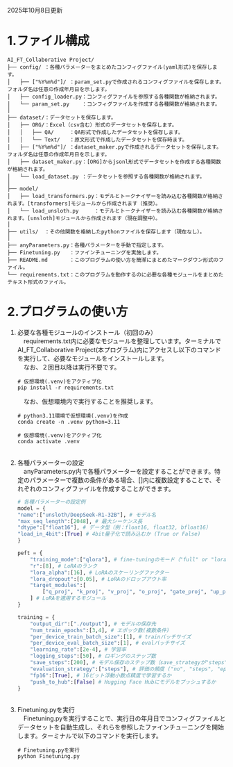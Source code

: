 2025年10月8日更新
# 1.ファイル構成
```
AI_FT_Collaborative Project/
├── config/ ：各種パラメーターをまとめたコンフィグファイル(yaml形式)を保存します。
│   ├── ["%Y%m%d"]/ ：param_set.pyで作成されるコンフィグファイルを保存します。フォルダ名は任意の作成年月日を示します。
│   ├── config_loader.py：コンフィグファイルを参照する各種関数が格納されます。
│   └── param_set.py    ：コンフィグファイルを作成する各種関数が格納されます。
│
├── dataset/：データセットを保存します。
│   ├── ORG/：Excel（csv含む）形式のデータセットを保存します。
│   │   ├── QA/     ：QA形式で作成したデータセットを保存します。
│   │   └── Text/   ：原文形式で作成したデータセットを保存時ます。
│   ├── ["%Y%m%d"]/ ：dataset_maker.pyで作成されるデータセットを保存します。フォルダ名は任意の作成年月日を示します。
│   ├── dataset_maker.py：[ORG]からjsonl形式でデータセットを作成する各種関数が格納されます。
│   └── load_dataset.py ：データセットを参照する各種関数が格納されます。
│
├── model/
│   ├── load_transformers.py：モデルとトークナイザーを読み込む各種関数が格納されます。[transformers]モジュールから作成されます（推奨）。
│   └── load_unsloth.py     ：モデルとトークナイザーを読み込む各種関数が格納されます。[unsloth]モジュールから作成されます（現在調整中）。
│
├── utils/  ：その他関数を格納したpythonファイルを保存します（現在なし）。
│
├── anyParameters.py：各種パラメーターを手動で指定します。
├── Finetuning.py   ：ファインチューニングを実施します。
├── README.md       ：このプログラムの使い方を簡潔にまとめたマークダウン形式のファイル。
└── requirements.txt：このプログラムを動作するのに必要な各種モジュールをまとめたテキスト形式のファイル。
```

# 2.プログラムの使い方
1. 必要な各種モジュールのインストール（初回のみ）<br>
    　requirements.txt内に必要なモジュールを整理しています。ターミナルでAI_FT_Collaborative Project(本プログラム)内にアクセスし以下のコマンドを実行して、必要なモジュールをインストールします。<br>
    　なお、２回目以降は実行不要です。
    ```　shell
    # 仮想環境(.venv)をアクティブ化
    pip install -r requirements.txt
    ```
    　なお、仮想環境内で実行することを推奨します。
    ```　shell
    # python3.11環境で仮想環境(.venv)を作成
    conda create -n .venv python=3.11
    
    # 仮想環境(.venv)をアクティブ化
    conda activate .venv
    ```
    <br>
2. 各種パラメーターの設定<br>
    　anyParameters.py内で各種パラメーターを設定することができます。特定のパラメーターで複数の条件がある場合、[]内に複数設定することで、それぞれのコンフィグファイルを作成することができます。
    ```　python
    # 各種パラメーターの設定例
    model = {
    "name":["unsloth/DeepSeek-R1-32B"], # モデル名
    "max_seq_length":[2048], # 最大シーケンス長
    "dtype":["float16"], # データ型（例：float16, float32, bfloat16）
    "load_in_4bit":[True] # 4bit量子化で読み込むか (True or False)
    }

    peft = {
        "training_mode":["qlora"], # fine-tuningのモード（"full" or "lora" or "qlora"）
        "r":[8], # LoRAのランク
        "lora_alpha":[16], # LoRAのスケーリングファクター
        "lora_dropout":[0.05], # LoRAのドロップアウト率 
        "target_modules":[
            ["q_proj", "k_proj", "v_proj", "o_proj", "gate_proj", "up_proj", "down_proj"]
        ] # LoRAを適用するモジュール
    }

    training = {
        "output_dir":["./output"], # モデルの保存先
        "num_train_epochs":[3,4], # エポック数(複数条件)
        "per_device_train_batch_size":[1], # trainバッチサイズ
        "per_device_eval_batch_size":[1], # evalバッチサイズ
        "learning_rate":[2e-4], # 学習率
        "logging_steps":[50], # ロギングのステップ数
        "save_steps":[200], # モデル保存のステップ数（save_strategyが"steps"の場合に有効）
        "evaluation_strategy":["steps"], # 評価の頻度 ("no", "steps", "epoch")
        "fp16":[True], # 16ビット浮動小数点精度で学習するか
        "push_to_hub":[False] # Hugging Face Hubにモデルをプッシュするか
    }
    ```
    <br>
3. Finetuning.pyを実行<br>
    　Finetuning.pyを実行することで、実行日の年月日でコンフィグファイルとデータセットを自動生成し、それらを参照したファインチューニングを開始します。ターミナルで以下のコマンドを実行します。
    ```　shell
    # Finetuning.pyを実行
    python Finetuning.py
    ```